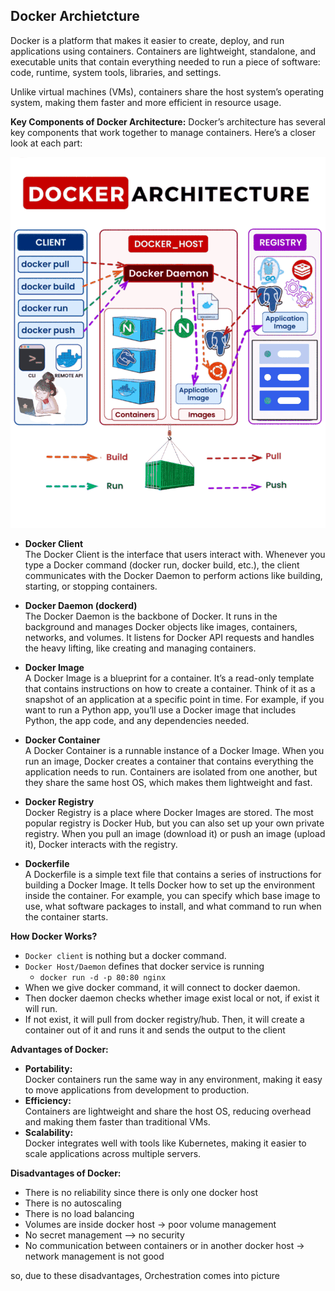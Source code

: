 ## Docker Archietcture

Docker is a platform that makes it easier to create, deploy, and run applications using containers. Containers are lightweight, standalone, and executable units that contain everything needed to run a piece of software: code, runtime, system tools, libraries, and settings.

Unlike virtual machines (VMs), containers share the host system’s operating system, making them faster and more efficient in resource usage.

**Key Components of Docker Architecture:**
Docker’s architecture has several key components that work together to manage containers. Here’s a closer look at each part:

![alt text](../images/docker-architecture.gif)

- **Docker Client** <br>
 The Docker Client is the interface that users interact with. Whenever you type a Docker command (docker run, docker build, etc.), the client communicates with the Docker Daemon to perform actions like building, starting, or stopping containers.

- **Docker Daemon (dockerd)** <br>
 The Docker Daemon is the backbone of Docker. It runs in the background and manages Docker objects like images, containers, networks, and volumes. It listens for Docker API requests and handles the heavy lifting, like creating and managing containers.

- **Docker Image** <br>
 A Docker Image is a blueprint for a container. It’s a read-only template that contains instructions on how to create a container. Think of it as a snapshot of an application at a specific point in time. For example, if you want to run a Python app, you’ll use a Docker image that includes Python, the app code, and any dependencies needed.

- **Docker Container** <br>
 A Docker Container is a runnable instance of a Docker Image. When you run an image, Docker creates a container that contains everything the application needs to run. Containers are isolated from one another, but they share the same host OS, which makes them lightweight and fast.

- **Docker Registry** <br>
 Docker Registry is a place where Docker Images are stored. The most popular registry is Docker Hub, but you can also set up your own private registry. When you pull an image (download it) or push an image (upload it), Docker interacts with the registry.

- **Dockerfile** <br>
 A Dockerfile is a simple text file that contains a series of instructions for building a Docker Image. It tells Docker how to set up the environment inside the container. For example, you can specify which base image to use, what software packages to install, and what command to run when the container starts.

**How Docker Works?**
- `Docker client` is nothing but a docker command. 
- `Docker Host/Daemon` defines that docker service is running
    - `docker run -d -p 80:80 nginx`
- When we give docker command, it will connect to docker daemon. 
- Then docker daemon checks whether image exist local or not, if exist it will run. 
- If not exist, it will pull from docker registry/hub. Then, it will create a container out of it and runs it and sends the output to the client 

**Advantages of Docker:** <br>
- **Portability:** <br>
 Docker containers run the same way in any environment, making it easy to move applications from development to production.
- **Efficiency:** <br>
 Containers are lightweight and share the host OS, reducing overhead and making them faster than traditional VMs.
- **Scalability:** <br>
 Docker integrates well with tools like Kubernetes, making it easier to scale applications across multiple servers.

**Disadvantages of Docker:** <br>
- There is no reliability since there is only one docker host 
- There is no autoscaling 
- There is no load balancing 
- Volumes are inside docker host -> poor volume management 
- No secret management --> no security 
- No communication between containers or in another docker host -> network management is not good 

so, due to these disadvantages, Orchestration comes into picture 